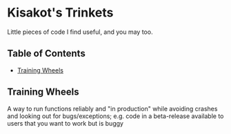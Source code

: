 # Kisakot's Trinkets
Little pieces of code I find useful, and you may too.

## Table of Contents

- [Training Wheels](#training_wheels)

## Training Wheels
A way to run functions reliably and "in production" while avoiding crashes and looking out for bugs/exceptions; e.g. code in a beta-release available to users that you want to work but is buggy

